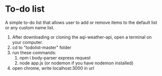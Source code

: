 # To-do list
A simple to-do list that allows user to add or remove items to the default list or any custom name list.

1) After downloading or cloning the aqi-weather-api, open a terminal on your computer.
2) cd to "todolist-master" folder
3) run these commands:
    1. npm i body-parser express request
    2. node app.js (or nodemon if you have nodemon installed)
4) open chrome, write localhost:3000 in url 
